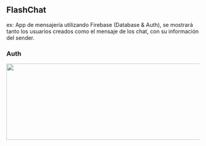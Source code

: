 ## FlashChat 

ex: App de mensajería utilizando Firebase (Database & Auth), se mostrará tanto los usuarios creados como el mensaje de los chat, con su información del sender.

### Auth ###

<img align="right" width="600" height="200" src="https://media.giphy.com/media/WopdBs4vmgUBHN89Vj/giphy.gif">
